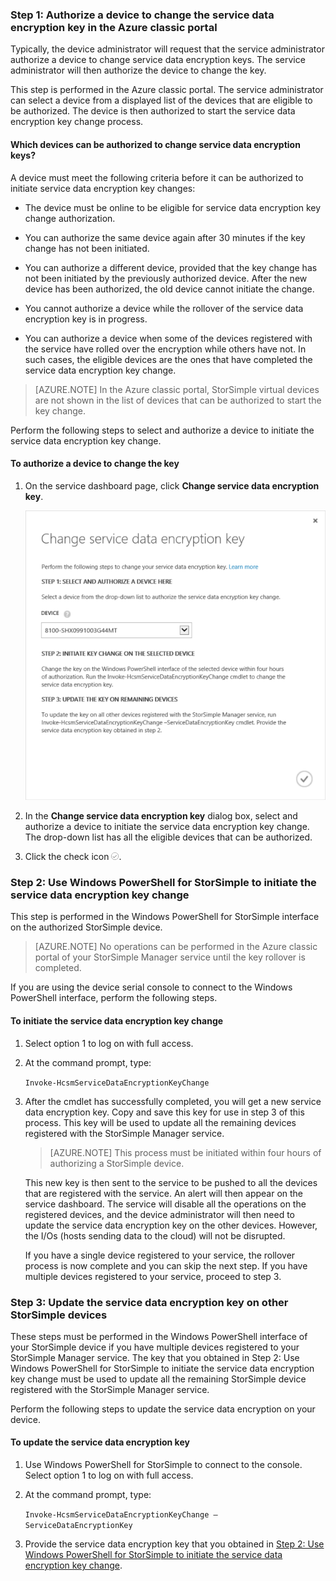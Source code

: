 <!--author=SharS last changed: 12/01/15-->

### <a name="step-1:-authorize-a-device-to-change-the-service-data-encryption-key-in-the-azure-classic-portal"></a>Step 1: Authorize a device to change the service data encryption key in the Azure classic portal

Typically, the device administrator will request that the service administrator authorize a device to change service data encryption keys. The service administrator will then authorize the device to change the key.

This step is performed in the Azure classic portal. The service administrator can select a device from a displayed list of the devices that are eligible to be authorized. The device is then authorized to start the service data encryption key change process.

#### <a name="which-devices-can-be-authorized-to-change-service-data-encryption-keys?"></a>Which devices can be authorized to change service data encryption keys?

A device must meet the following criteria before it can be authorized to initiate service data encryption key changes:

- The device must be online to be eligible for service data encryption key change authorization.

- You can authorize the same device again after 30 minutes if the key change has not been initiated.

- You can authorize a different device, provided that the key change has not been initiated by the previously authorized device. After the new device has been authorized, the old device cannot initiate the change.

- You cannot authorize a device while the rollover of the service data encryption key is in progress.

- You can authorize a device when some of the devices registered with the service have rolled over the encryption while others have not. In such cases, the eligible devices are the ones that have completed the service data encryption key change.

> [AZURE.NOTE]
> In the Azure classic portal, StorSimple virtual devices are not shown in the list of devices that can be authorized to start the key change.

Perform the following steps to select and authorize a device to initiate the service data encryption key change.

#### <a name="to-authorize-a-device-to-change-the-key"></a>To authorize a device to change the key

1. On the service dashboard page, click **Change service data encryption key**.

    ![Change service encryption key](./media/storsimple-change-data-encryption-key/HCS_ChangeServiceDataEncryptionKey-include.png)

2. In the **Change service data encryption key** dialog box, select and authorize a device to initiate the service data encryption key change. The drop-down list has all the eligible devices that can be authorized.

3. Click the check icon ![check icon](./media/storsimple-change-data-encryption-key/HCS_CheckIcon-include.png).

### <a name="step-2:-use-windows-powershell-for-storsimple-to-initiate-the-service-data-encryption-key-change"></a>Step 2: Use Windows PowerShell for StorSimple to initiate the service data encryption key change

This step is performed in the Windows PowerShell for StorSimple interface on the authorized StorSimple device.

> [AZURE.NOTE] No operations can be performed in the Azure classic portal of your StorSimple Manager service until the key rollover is completed.

If you are using the device serial console to connect to the Windows PowerShell interface, perform the following steps.

#### <a name="to-initiate-the-service-data-encryption-key-change"></a>To initiate the service data encryption key change

1. Select option 1 to log on with full access.

2. At the command prompt, type:

     `Invoke-HcsmServiceDataEncryptionKeyChange`

3. After the cmdlet has successfully completed, you will get a new service data encryption key. Copy and save this key for use in step 3 of this process. This key will be used to update all the remaining devices registered with the StorSimple Manager service.

    > [AZURE.NOTE] This process must be initiated within four hours of authorizing a StorSimple device.

   This new key is then sent to the service to be pushed to all the devices that are registered with the service. An alert will then appear on the service dashboard. The service will disable all the operations on the registered devices, and the device administrator will then need to update the service data encryption key on the other devices. However, the I/Os (hosts sending data to the cloud) will not be disrupted.

   If you have a single device registered to your service, the rollover process is now complete and you can skip the next step. If you have multiple devices registered to your service, proceed to step 3.

### <a name="step-3:-update-the-service-data-encryption-key-on-other-storsimple-devices"></a>Step 3: Update the service data encryption key on other StorSimple devices

These steps must be performed in the Windows PowerShell interface of your StorSimple device if you have multiple devices registered to your StorSimple Manager service. The key that you obtained in Step 2: Use Windows PowerShell for StorSimple to initiate the service data encryption key change must be used to update all the remaining StorSimple device registered with the StorSimple Manager service.

Perform the following steps to update the service data encryption on your device.

#### <a name="to-update-the-service-data-encryption-key"></a>To update the service data encryption key

1. Use Windows PowerShell for StorSimple to connect to the console. Select option 1 to log on with full access.

2. At the command prompt, type:

    `Invoke-HcsmServiceDataEncryptionKeyChange – ServiceDataEncryptionKey`

3. Provide the service data encryption key that you obtained in [Step 2: Use Windows PowerShell for StorSimple to initiate the service data encryption key change](#to-initiate-the-service-data-encryption-key-change).





<!--HONumber=Oct16_HO2-->



